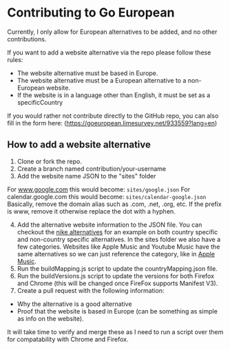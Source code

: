 # Contributing to Go European
Currently, I only allow for European alternatives to be added, and no other contributions.

If you want to add a website alternative via the repo please follow these rules:
- The website alternative must be based in Europe.
- The website alternative must be a European alternative to a non-European website.
- If the website is in a language other than English, it must be set as a specificCountry

If you would rather not contribute directly to the GitHub repo, you can also fill in the form here:
(https://goeuropean.limesurvey.net/933559?lang=en)

## How to add a website alternative
1. Clone or fork the repo.
2. Create a branch named contribution/your-username
3. Add the website name JSON to the "sites" folder

For www.google.com this would become: `sites/google.json`
For calendar.google.com this would become: `sites/calendar-google.json`
Basically, remove the domain alias such as .com, .net, .org, etc.
If the prefix is www, remove it otherwise replace the dot with a hyphen.

4. Add the alternative website information to the JSON file. You can checkout the [nike alternatives](sites/nike.json) for an example on both 
country specific and non-country specific alternatives. In the sites folder we also have a few categories.
Websites like Apple Music and Youtube Music have the same alternatives so we can just reference the category, like in [Apple Music](sites/apple-music.json).
5. Run the buildMapping.js script to update the countryMapping.json file.
6. Run the buildVersions.js script to update the versions for both Firefox and Chrome (this will be changed
once FireFox supports Manifest V3).
7. Create a pull request with the following information:
- Why the alternative is a good alternative
- Proof that the website is based in Europe (can be something as simple as info on the website).

It will take time to verify and merge these as I need to run a script over them for compatability with Chrome and Firefox.
